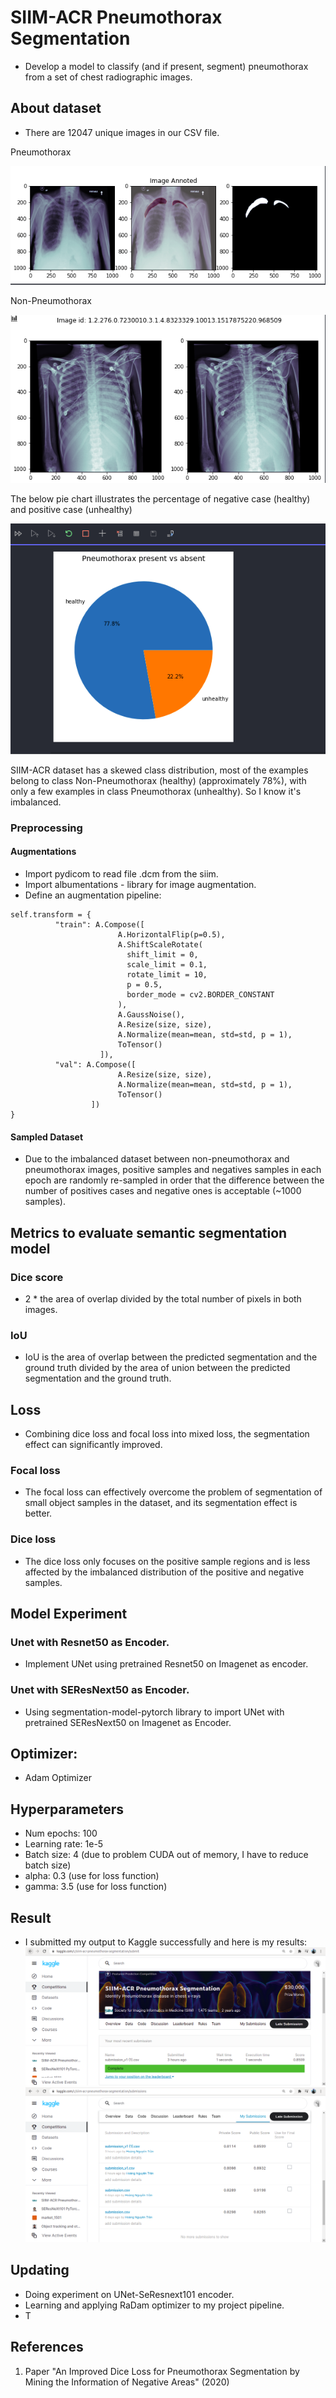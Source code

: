 # SIIM-ACR Pneumothorax Segmentation
- Develop a model to classify (and if present, segment) pneumothorax from a set of chest radiographic images. 
## About dataset
- There are 12047 unique images in our CSV file.

Pneumothorax

![Alt text](./img/positive.png?raw=true "Positive")

Non-Pneumothorax

![Alt text](./img/negative.png?raw=true "Negative")

The below pie chart illustrates the percentage of negative case (healthy) and positive case (unhealthy)

![Alt text](./img/chart.png?raw=true "The percentage of two cases in data")

SIIM-ACR dataset has a skewed class distribution, most of the examples belong to class Non-Pneumothorax (healthy) (approximately 78%), with only a few examples in class Pneumothorax (unhealthy). So I know it's imbalanced.

### Preprocessing 
#### Augmentations
- Import pydicom to read file .dcm from the siim.
- Import albumentations - library for image augmentation.
- Define an augmentation pipeline:
```
self.transform = {
          "train": A.Compose([
                        A.HorizontalFlip(p=0.5),
                        A.ShiftScaleRotate(
                          shift_limit = 0,
                          scale_limit = 0.1,
                          rotate_limit = 10,
                          p = 0.5,
                          border_mode = cv2.BORDER_CONSTANT   
                        ),
                        A.GaussNoise(),
                        A.Resize(size, size),
                        A.Normalize(mean=mean, std=std, p = 1),
                        ToTensor()
                    ]),
          "val": A.Compose([
                        A.Resize(size, size), 
                        A.Normalize(mean=mean, std=std, p = 1),
                        ToTensor()
                  ])
}
```
#### Sampled Dataset
- Due to the imbalanced dataset between non-pneumothorax and pneumothorax images, positive samples and negatives samples in each epoch are randomly re-sampled in order that the difference between the number of positives cases and negative ones is acceptable (~1000 samples).
## Metrics to evaluate semantic segmentation model
### Dice score
- 2 * the area of overlap divided by the total number of pixels in both images.
### IoU
- IoU is the area of overlap between the predicted segmentation and the ground truth divided by the area of union between the predicted segmentation and the ground truth.
## Loss
- Combining dice loss and focal loss into mixed loss, the segmentation effect can significantly improved.
### Focal loss
- The focal loss can effectively overcome the problem of segmentation of small object samples in the dataset, and its segmentation effect is better.
### Dice loss
- The dice loss only focuses on the positive sample regions and is less affected by the imbalanced distribution of the positive and negative samples.
## Model Experiment
### Unet with Resnet50 as Encoder.
- Implement UNet using pretrained Resnet50 on Imagenet as encoder. 
### Unet with SEResNext50 as Encoder.
- Using segmentation-model-pytorch library to import UNet with pretrained SEResNext50 on Imagenet as Encoder.
## Optimizer:
- Adam Optimizer
## Hyperparameters
- Num epochs: 100
- Learning rate: 1e-5
- Batch size: 4 (due to problem CUDA out of memory, I have to reduce batch size)
- alpha: 0.3 (use for loss function)
- gamma: 3.5 (use for loss function)

## Result
- I submitted my output to Kaggle successfully and here is my results:
![Alt text](./img/submit.png?raw=true "Result")
![Alt text](./img/submission.png?raw=true "Result")

## Updating
- Doing experiment on UNet-SeResnext101 encoder.
- Learning and applying RaDam optimizer to my project pipeline.
- T
## References
1. Paper "An Improved Dice Loss for Pneumothorax Segmentation by Mining the Information of Negative Areas" (2020)



